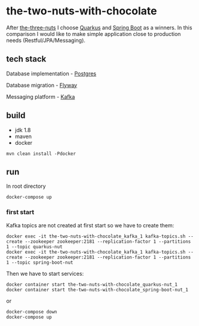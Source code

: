 # the-two-nuts-with-chocolate

After [the-three-nuts](https://github.com/janobono/the-three-nuts) I choose [Quarkus](https://quarkus.io/)
and [Spring Boot](https://spring.io/projects/spring-boot) as a winners. In this comparison I would like to make simple
application close to production needs (Restful/JPA/Messaging).


## tech stack

Database implementation - [Postgres](https://www.postgresql.org/)

Database migration - [Flyway](https://flywaydb.org/)

Messaging platform - [Kafka](https://kafka.apache.org/)


## build

- jdk 1.8
- maven
- docker

```shell script
mvn clean install -Pdocker
```


## run

In root directory

```shell script
docker-compose up
```


### first start

Kafka topics are not created at first start so we have to create them:
```shell script
docker exec -it the-two-nuts-with-chocolate_kafka_1 kafka-topics.sh --create --zookeeper zookeeper:2181 --replication-factor 1 --partitions 1 --topic quarkus-nut
docker exec -it the-two-nuts-with-chocolate_kafka_1 kafka-topics.sh --create --zookeeper zookeeper:2181 --replication-factor 1 --partitions 1 --topic spring-boot-nut
```

Then we have to start services:
```shell script
docker container start the-two-nuts-with-chocolate_quarkus-nut_1
docker container start the-two-nuts-with-chocolate_spring-boot-nut_1
```
or
```shell script
docker-compose down
docker-compose up 
```

